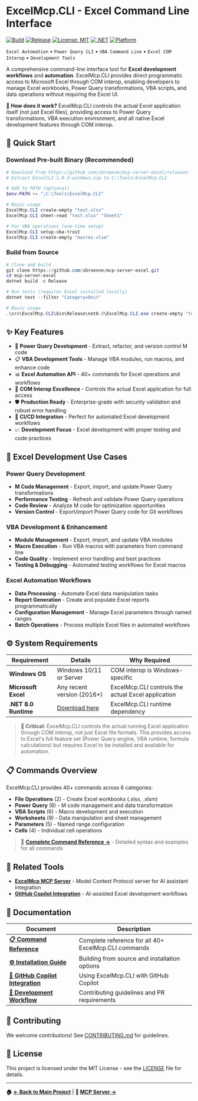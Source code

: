 # ExcelMcp.CLI - Excel Command Line Interface

[![Build](https://github.com/sbroenne/mcp-server-excel/actions/workflows/build.yml/badge.svg)](https://github.com/sbroenne/mcp-server-excel/actions/workflows/build.yml)
[![Release](https://img.shields.io/github/v/release/sbroenne/mcp-server-excel)](https://github.com/sbroenne/mcp-server-excel/releases/latest)
[![License: MIT](https://img.shields.io/badge/License-MIT-yellow.svg)](https://opensource.org/licenses/MIT)
[![.NET](https://img.shields.io/badge/.NET-8.0-blue.svg)](https://dotnet.microsoft.com/download/dotnet/8.0)
[![Platform](https://img.shields.io/badge/platform-Windows-lightgrey.svg)](https://github.com/sbroenne/mcp-server-excel)

`Excel Automation` • `Power Query CLI` • `VBA Command Line` • `Excel COM Interop` • `Development Tools`

A comprehensive command-line interface tool for **Excel development workflows** and **automation**. ExcelMcp.CLI provides direct programmatic access to Microsoft Excel through COM interop, enabling developers to manage Excel workbooks, Power Query transformations, VBA scripts, and data operations without requiring the Excel UI.

**🎯 How does it work?** ExcelMcp.CLI controls the actual Excel application itself (not just Excel files), providing access to Power Query transformations, VBA execution environment, and all native Excel development features through COM interop.

## 🚀 Quick Start

### Download Pre-built Binary (Recommended)

```powershell
# Download from https://github.com/sbroenne/mcp-server-excel/releases
# Extract ExcelCLI-1.0.3-windows.zip to C:\Tools\ExcelMcp.CLI

# Add to PATH (optional)
$env:PATH += ";C:\Tools\ExcelMcp.CLI"

# Basic usage
ExcelMcp.CLI create-empty "test.xlsx"
ExcelMcp.CLI sheet-read "test.xlsx" "Sheet1"

# For VBA operations (one-time setup)
ExcelMcp.CLI setup-vba-trust
ExcelMcp.CLI create-empty "macros.xlsm"
```

### Build from Source

```powershell
# Clone and build
git clone https://github.com/sbroenne/mcp-server-excel.git
cd mcp-server-excel
dotnet build -c Release

# Run tests (requires Excel installed locally)
dotnet test --filter "Category=Unit"

# Basic usage
.\src\ExcelMcp.CLI\bin\Release\net8.0\ExcelMcp.CLI.exe create-empty "test.xlsx"
```

## ✨ Key Features

- 🔧 **Power Query Development** - Extract, refactor, and version control M code
- 📋 **VBA Development Tools** - Manage VBA modules, run macros, and enhance code
- 📊 **Excel Automation API** - 40+ commands for Excel operations and workflows
- 💾 **COM Interop Excellence** - Controls the actual Excel application for full access
- 🛡️ **Production Ready** - Enterprise-grade with security validation and robust error handling
- 🔄 **CI/CD Integration** - Perfect for automated Excel development workflows
- 📈 **Development Focus** - Excel development with proper testing and code practices

## 🎯 Excel Development Use Cases

### **Power Query Development**

- **M Code Management** - Export, import, and update Power Query transformations
- **Performance Testing** - Refresh and validate Power Query operations
- **Code Review** - Analyze M code for optimization opportunities
- **Version Control** - Export/import Power Query code for Git workflows

### **VBA Development & Enhancement**

- **Module Management** - Export, import, and update VBA modules
- **Macro Execution** - Run VBA macros with parameters from command line
- **Code Quality** - Implement error handling and best practices
- **Testing & Debugging** - Automated testing workflows for Excel macros

### **Excel Automation Workflows**

- **Data Processing** - Automate Excel data manipulation tasks
- **Report Generation** - Create and populate Excel reports programmatically
- **Configuration Management** - Manage Excel parameters through named ranges
- **Batch Operations** - Process multiple Excel files in automated workflows

## ⚙️ System Requirements

| Requirement | Details | Why Required |
|-------------|---------|--------------|
| **Windows OS** | Windows 10/11 or Server | COM interop is Windows-specific |
| **Microsoft Excel** | Any recent version (2016+) | ExcelMcp.CLI controls the actual Excel application |
| **.NET 8.0 Runtime** | [Download here](https://dotnet.microsoft.com/download/dotnet/8.0) | ExcelMcp.CLI runtime dependency |

> **🚨 Critical:** ExcelMcp.CLI controls the actual running Excel application through COM interop, not just Excel file formats. This provides access to Excel's full feature set (Power Query engine, VBA runtime, formula calculations) but requires Excel to be installed and available for automation.

## 📋 Commands Overview

ExcelMcp.CLI provides 40+ commands across 6 categories:

- **File Operations** (2) - Create Excel workbooks (.xlsx, .xlsm)
- **Power Query** (8) - M code management and data transformation  
- **VBA Scripts** (6) - Macro development and execution
- **Worksheets** (9) - Data manipulation and sheet management
- **Parameters** (5) - Named range configuration
- **Cells** (4) - Individual cell operations

> 📖 **[Complete Command Reference →](COMMANDS.md)** - Detailed syntax and examples for all commands

## 🔗 Related Tools

- **[ExcelMcp MCP Server](../README.md)** - Model Context Protocol server for AI assistant integration
- **[GitHub Copilot Integration](COPILOT.md)** - AI-assisted Excel development workflows

## 📖 Documentation

| Document | Description |
|----------|-------------|
| **[📋 Command Reference](COMMANDS.md)** | Complete reference for all 40+ ExcelMcp.CLI commands |
| **[⚙️ Installation Guide](INSTALLATION.md)** | Building from source and installation options |
| **[🤖 GitHub Copilot Integration](COPILOT.md)** | Using ExcelMcp.CLI with GitHub Copilot |
| **[🔧 Development Workflow](DEVELOPMENT.md)** | Contributing guidelines and PR requirements |

## 🤝 Contributing

We welcome contributions! See [CONTRIBUTING.md](CONTRIBUTING.md) for guidelines.

## 📜 License

This project is licensed under the MIT License - see the [LICENSE](../LICENSE) file for details.

---

**🏠 [← Back to Main Project](../README.md)** | **🧠 [MCP Server →](../src/ExcelMcp.McpServer/README.md)**
